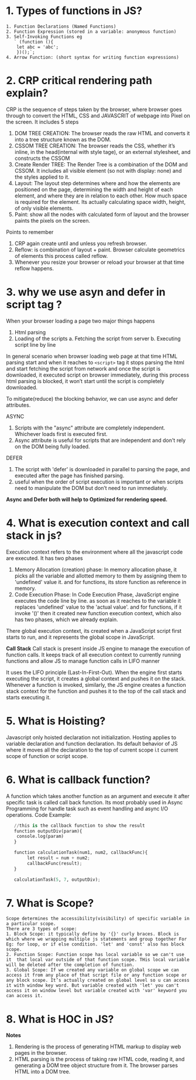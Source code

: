# 1. Types of functions in JS?

    1. Function Declarations (Named Functions)
    2. Function Expression (stored in a variable: anonymous function)
    3. Self-Invoking Functions eg
       ` (function (){
        let abc = 'abc';
        })();`;
    4. Arrow Function: (short syntax for writing function expressions)

# 2. CRP critical rendering path explain?

 CRP is the sequence of steps taken by the browser, where browser goes through to convert the HTML, CSS and JAVASCRIT of webpage into Pixel on the screen.
It includes 5 steps
1. DOM TREE CREATION: The browser reads the raw HTML and converts it into a tree structure known as the DOM.
2. CSSOM TREE CREATION: The browser reads the CSS, whether it’s inline, in the head(internal with style tage), or an external stylesheet, and constructs the CSSOM
3. Create Render TREE: The Render Tree is a combination of the DOM and CSSOM. It includes all visible element (so not with display: none) and the styles applied to it.
4. Layout: The layout step determines where and how the elements are positioned on the page, determining the width and height of each element, and where they are in relation to each other. How much space is required for the element. Its actually calculating space width, height, of only visible elements.
5. Paint: show all the nodes with calculated form of layout and the browser paints the pixels on the screen.

Points to remember

1. CRP again create until and unless you refresh browser.
2. Reflow: is combination of layout + paint. Browser calculate geometrics of elements this process called reflow.
3. Whenever you resize your browser or reload your browser at that time reflow happens.

# 3. why we use asyn and defer in script tag ?

When your browser loading a page two major things happens

1.  Html parsing
2.  Loading of the scripts
    a. Fetching the script from server
    b. Executing script line by line

In general scenario when browser loading web page at that time HTML parsing start and when it reaches to `<script>` tag it stops parsing the html and start fetching the script from network and once the script is downloaded, it executed script on browser immediately, during this process html parsing is blocked, it won’t start until the script is completely downloaded.

To mitigate(reduce) the blocking behavior, we can use async and defer attributes.

ASYNC
1. Scripts with the "async" attribute are completely independent. Whichever loads first is executed first.
2. Async attribute is useful for scripts that are independent and don't rely on the DOM being fully loaded.

<script src="demo_defer.js" async></script>

DEFER
1. The script with 'defer' is downloaded in parallel to parsing the page, and executed after the page has finished parsing.
2. useful when the order of script execution is important or when scripts need to manipulate the DOM but don’t need to run immediately.

 <script src="demo_defer.js" defer></script>

**Async and Defer both will help to Optimized for rendering speed.**

# 4. What is execution context and call stack in js?

Execution context refers to the environment where all the javascript code are executed.
It has two phases

1. Memory Allocation (creation) phase:
   In memory allocation phase, it picks all the variable and allotted memory to them by assigning them to 'undefined' value it. and for functions, its store function as reference in memory.
2. Code Execution Phase:
   In Code Execution Phase, JavaScript engine executes the code line by line. as soon as it reaches to the variable it replaces 'undefined' value to the 'actual value'. and for functions, if it invoke '()' then it created new function execution context, which also has two phases, which we already explain.

There global execution context, its created when a JavaScript script first starts to run, and it represents the global scope in JavaScript.

**Call Stack**
Call stack is present inside JS engine to manage the execution of function calls. It keeps track of all execution context to currently running functions and allow JS to manage function calls in LIFO manner

It uses the LIFO principle (Last-In-First-Out). When the engine first starts executing the script, it creates a global context and pushes it on the stack. Whenever a function is invoked, similarly, the JS engine creates a function stack context for the function and pushes it to the top of the call stack and starts executing it.

# 5. What is Hoisting?

Javascript only hoisted declaration not initialization. Hosting applies to variable declaration and function declaration. Its default behavior of JS where it moves all the declaration to the top of current scope i.t current scope of function or script scope.

# 6. What is callback function?

A function which takes another function as an argument and execute it after specific task is called call back function. Its most probably used in Async Programming for handle task such as event handling and async I/O operations.
Code Example:

```python
   //this is the callback function to show the result
   function outputDiv(param){
    console.log(param)
   }

   function calculationTask(num1, num2, callbackFunc){
        let result = num + num2;
        callbackFunc(result);
   }

   calculationTask(5, 7, outputDiv);
```

# 7. What is Scope?

    Scope determines the accessibility(visibility) of specific variable in a particular scope.
    There are 3 types of scope:
    1. Block Scope: it typically define by '{}' curly braces. Block is which where we wrapping multiple js statements and group together For Eg: for loop, or if else condition. 'let' and 'const' also has block scope.
    2. Function Scope: Function scope has local variable so we can't use it  that local var outside of that function scope. THis local variable will be deleted after the completion of function.
    3. Global Scope: If we created any variable on global scope we can access it from any place of that script file or any function scope or any block scope. It’s actually created on global level so u can access it with window key word. But variable created with 'let' you can't access it on window level but variable created with 'var' keyword you can access it.

# 8. What is HOC in JS?

**Notes**

1. Rendering is the process of generating HTML markup to display web pages in the browser.
2. HTML parsing is the process of taking raw HTML code, reading it, and generating a DOM tree object structure from it. The browser parses HTML into a DOM tree.

